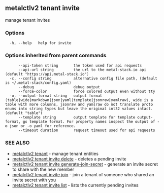 ## metalctlv2 tenant invite

manage tenant invites

### Options

```
  -h, --help   help for invite
```

### Options inherited from parent commands

```
      --api-token string       the token used for api requests
      --api-url string         the url to the metal-stack.io api (default "https://api.metal-stack.io")
  -c, --config string          alternative config file path, (default is ~/.metal-stack/config.yaml)
      --debug                  debug output
      --force-color            force colored output even without tty
  -o, --output-format string   output format (table|wide|markdown|json|yaml|template|jsonraw|yamlraw), wide is a table with more columns, jsonraw and yamlraw do not translate proto enums into string types but leave the original int32 values intact. (default "table")
      --template string        output template for template output-format, go template format. For property names inspect the output of -o json or -o yaml for reference.
      --timeout duration       request timeout used for api requests
```

### SEE ALSO

* [metalctlv2 tenant](metalctlv2_tenant.md)	 - manage tenant entities
* [metalctlv2 tenant invite delete](metalctlv2_tenant_invite_delete.md)	 - deletes a pending invite
* [metalctlv2 tenant invite generate-join-secret](metalctlv2_tenant_invite_generate-join-secret.md)	 - generate an invite secret to share with the new member
* [metalctlv2 tenant invite join](metalctlv2_tenant_invite_join.md)	 - join a tenant of someone who shared an invite secret with you
* [metalctlv2 tenant invite list](metalctlv2_tenant_invite_list.md)	 - lists the currently pending invites

